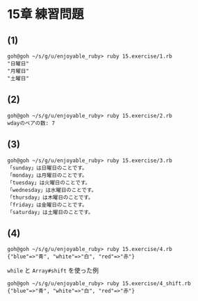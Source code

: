 # 15章 練習問題

## (1)

```
goh@goh ~/s/g/u/enjoyable_ruby> ruby 15.exercise/1.rb
"日曜日"
"月曜日"
"土曜日"
```

## (2)

```
goh@goh ~/s/g/u/enjoyable_ruby> ruby 15.exercise/2.rb
wdayのペアの数: 7
```

## (3)

```
goh@goh ~/s/g/u/enjoyable_ruby> ruby 15.exercise/3.rb
「sunday」は日曜日のことです。
「monday」は月曜日のことです。
「tuesday」は火曜日のことです。
「wednesday」は水曜日のことです。
「thursday」は木曜日のことです。
「friday」は金曜日のことです。
「saturday」は土曜日のことです。
```

## (4)

```
goh@goh ~/s/g/u/enjoyable_ruby> ruby 15.exercise/4.rb
{"blue"=>"青", "white"=>"白", "red"=>"赤"}
```

`while` と `Array#shift` を使った例

```
goh@goh ~/s/g/u/enjoyable_ruby> ruby 15.exercise/4_shift.rb
{"blue"=>"青", "white"=>"白", "red"=>"赤"}
```

